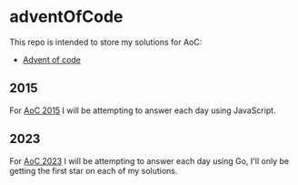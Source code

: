 # adventOfCode

This repo is intended to store my solutions for AoC:

- [Advent of code](https://adventofcode.com)

## 2015

For [AoC 2015](https://adventofcode.com/2015) I will be attempting to answer each
day using JavaScript.

## 2023

For [AoC 2023](https://adventofcode.com/2023) I will be attempting to answer each
day using Go, I'll only be getting the first star on each of my solutions.
